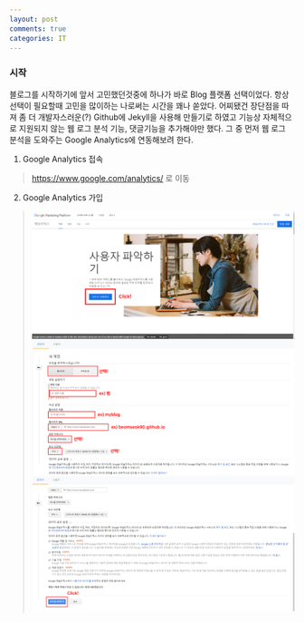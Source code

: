 ```yaml
---
layout: post
comments: true
categories: IT
---
```


### 시작

블로그를 시작하기에 앞서 고민했던것중에 하나가 바로 Blog 플랫폼 선택이었다.
항상 선택이 필요할때 고민을 많이하는 나로써는 시간을 꽤나 쏟았다.
어찌됐건 장단점을 따져 좀 더 개발자스러운(?) Github에 Jekyll을 사용해 만들기로 하였고
기능상 자체적으로 지원되지 않는 웹 로그 분석 기능, 댓글기능을 추가해야만 했다.
그 중 먼저 웹 로그 분석을 도와주는 Google Analytics에 연동해보려 한다.


1. Google Analytics 접속
> <https://www.google.com/analytics/> 로 이동

2. Google Analytics 가입
>![어낼리틱스가입](/images/2019-02-20/GA_join.png)
>![어낼리틱스가입2](/images/2019-02-20/GA_join2.png)
>![어낼리틱스가입3](/images/2019-02-20/GA_join3.png)
